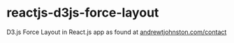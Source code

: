 # reactjs-d3js-force-layout
D3.js Force Layout in React.js app as found at <a href="http://andrewtjohnston.com/contact">andrewtjohnston.com/contact</a>
